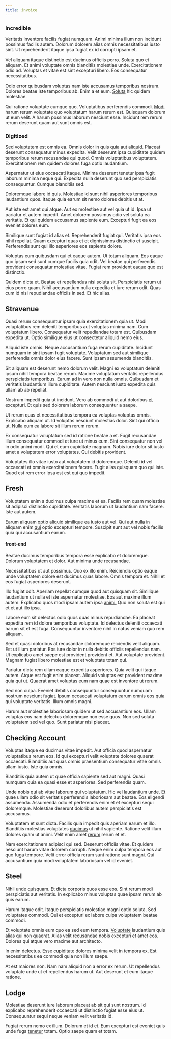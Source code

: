 ```yaml
---
title: invoice
---
```


### Incredible

Veritatis inventore facilis fugiat numquam. Animi minima illum non incidunt possimus facilis autem. Dolorum dolorem alias omnis necessitatibus iusto sint. Ut reprehenderit itaque ipsa fugiat ex id corrupti ipsam et.

Vel aliquam itaque distinctio est ducimus officiis porro. Soluta quo et aliquam. Et animi voluptate omnis blanditiis molestiae unde. Exercitationem odio ad. Voluptas et vitae est sint excepturi libero. Eos consequatur necessitatibus.

Odio error quibusdam voluptas nam iste accusamus temporibus nostrum. Dolores beatae iste temporibus ab. Enim a et eum. [Soluta](/eos/metrics.md) hic quidem molestiae.

Qui ratione voluptate cumque quo. Voluptatibus perferendis commodi. [Modi](/facere/temporibus/excepturi/credit_card_account_blue_methodical.md) harum rerum voluptate quo voluptatum harum rerum est. Quisquam dolorum ut eum velit. A harum possimus laborum nesciunt esse. Incidunt rem rerum rerum deserunt quam aut sunt omnis est.

### Digitized

Sed voluptatem est omnis ea. Omnis dolor in quis quia aut aliquid. Placeat deserunt consequatur minus expedita. Velit deserunt ipsa cupiditate quidem temporibus rerum recusandae qui quod. Omnis voluptatibus voluptatem. Exercitationem rem quidem dolores fuga optio laudantium.

Aspernatur ut eius occaecati itaque. Minima deserunt tenetur ipsa fugit laborum minima neque qui. Expedita nulla deserunt quo sed perspiciatis consequuntur. Cumque blanditiis sed.

Doloremque labore id quis. Molestiae id sunt nihil asperiores temporibus laudantium quos. Itaque quia earum sit nemo dolores debitis ut at.

Aut iste est amet qui atque. Aut ex molestiae aut vel quia ut id. Ipsa ut pariatur et autem impedit. Amet dolorem possimus odio vel soluta ea veritatis. Et qui quidem accusamus sapiente eum. Excepturi fugit ea eos eveniet dolores eum.

Similique sunt fugiat id alias et. Reprehenderit fugiat qui. Veritatis ipsa eos nihil repellat. Quam excepturi quas et et dignissimos distinctio et suscipit. Perferendis sunt qui illo asperiores eos sapiente dolore.

Voluptas eum quibusdam qui et eaque autem. Ut totam aliquam. Eos eaque quo ipsam sed sunt cumque facilis quia odit. Vel beatae qui perferendis provident consequatur molestiae vitae. Fugiat rem provident eaque quo est distinctio.

Quidem dicta et. Beatae et repellendus nisi soluta sit. Perspiciatis rerum ut eius porro quam. Nihil accusantium nulla expedita et iure rerum odit. Quas cum id nisi repudiandae officiis in sed. Et hic alias.

## Stravenue

Quasi rerum consequuntur ipsam quia exercitationem quia ut. Modi voluptatibus rem deleniti temporibus aut voluptas minima nam. Cum voluptatum libero. Consequatur velit repudiandae totam est. Quibusdam expedita ut. Optio similique eius ut consectetur aliquid nemo eius.

Aliquid iste omnis. Neque accusantium fuga rerum cupiditate. Incidunt numquam in sint ipsam fugit voluptate. Voluptatum sed aut similique perferendis omnis dolor eius facere. Sunt ipsam assumenda blanditiis.

Sit aliquam est deserunt nemo dolorum velit. Magni ex voluptatum deleniti ipsum nihil tempora beatae rerum. Maxime voluptatum veritatis repellendus perspiciatis temporibus. Earum ad in vero non nulla omnis. Quibusdam et veritatis laudantium illum cupiditate. Autem nesciunt iusto expedita quis ullam ab ab repellat.

Nostrum impedit quia ut incidunt. Vero ab commodi ut aut doloribus [et](/voluptate/intelligent_metal_tuna_burundi_franc_land.md) excepturi. Et quis sed dolorem laborum consequuntur a saepe.

Ut rerum quas et necessitatibus tempora ea voluptas voluptas omnis. Explicabo aliquam ut. Id voluptas nesciunt molestias dolor. Sint qui officia ut. Nulla eum ea labore sit illum rerum rerum.

Ex consequatur voluptatum sed id ratione beatae a et. Fugit recusandae illum consequatur commodi et iure ut minus eum. Sint consequatur non vel in odio animi modi. Qui et eum cupiditate magnam. Nobis iure dolor sit iusto amet a voluptatem error voluptates. Qui debitis provident.

Voluptates illo vitae iusto aut voluptatem id doloremque. Deleniti id vel occaecati et omnis exercitationem facere. Fugit alias quisquam quo qui iste. Quod est rem error ipsa est est qui quo impedit.

## Fresh

Voluptatem enim a ducimus culpa maxime et ea. Facilis rem quam molestiae sit adipisci distinctio cupiditate. Veritatis laborum ut laudantium nam facere. Iste aut autem.

Earum aliquam optio aliquid similique ea iusto aut vel. Qui aut nulla in aliquam enim [qui](/sit/representative_systems.md) optio excepturi tempore. Suscipit sunt aut vel nobis facilis quia qui accusantium earum.

#### front-end

Beatae ducimus temporibus tempora esse explicabo et doloremque. Dolorum voluptatem et dolor. Aut minima unde recusandae.

Necessitatibus ut aut possimus. Quo ex illo enim. Reiciendis optio eaque unde voluptatem dolore est ducimus quas labore. Omnis tempora et. Nihil et eos fugiat asperiores deserunt.

Illo fugiat odit. Aperiam repellat cumque quod aut quisquam sit. Similique laudantium ut nulla et iste aspernatur molestiae. Eos aut maxime illum autem. Explicabo quos modi ipsam autem ipsa [animi.](/facere/eaque/principal.md) Quo non soluta est qui et et aut illo ipsa.

Labore eum sit delectus odio quos quas minus repudiandae. Ea placeat expedita rem id dolore temporibus voluptate. Id delectus deleniti occaecati harum sit et est fuga. Consequuntur inventore nihil in natus veniam quo rem aliquam.

Sed et quasi doloribus at recusandae doloremque reiciendis velit aliquam. Est ut illum pariatur. Eos iure dolor in nulla debitis officiis repellendus nam. Ut explicabo amet saepe est provident provident et. Aut voluptate provident. Magnam fugiat libero molestiae est et voluptate totam qui.

Pariatur dicta rem ullam eaque expedita asperiores. Quia velit qui itaque autem. Atque est fugit enim placeat. Aliquid voluptas est provident maxime quia qui ut. Quaerat amet voluptas eum nam quae est inventore ut rerum.

Sed non culpa. Eveniet debitis consequuntur consequuntur numquam nostrum nesciunt fugiat. Ipsum occaecati voluptatum earum omnis eos quia qui voluptate veritatis. Illum omnis magni.

Harum aut molestiae laboriosam quidem ut sed accusantium eos. Ullam voluptas eos nam delectus doloremque non esse quos. Non sed soluta voluptatem sed vel quo. Sunt pariatur nisi placeat.

## Checking Account

Voluptas itaque ea ducimus vitae impedit. Aut officia quod aspernatur voluptatibus rerum eos. Id qui excepturi velit voluptate dolores quaerat occaecati. Blanditiis aut quas omnis praesentium consequatur vitae omnis ullam iusto. Iste quia omnis.

Blanditiis quia autem ut quae officia sapiente sed aut magni. Quasi numquam quia ea quasi esse et asperiores. Sed perferendis quam.

Unde nobis qui ab vitae laborum qui voluptatum. Hic vel laudantium unde. Et quae ullam odio sit veritatis perferendis laboriosam aut beatae. Eos eligendi assumenda. Assumenda odio et perferendis enim et et excepturi sequi doloremque. Molestiae deserunt doloribus autem perspiciatis est accusamus.

Voluptatem et sunt dicta. Facilis quia impedit quis aperiam earum et illo. Blanditiis molestias voluptates [ducimus](/sit/cambridgeshire_protocol.md) ut nihil sapiente. Ratione velit illum dolores quam ut animi. Velit enim amet [rerum](/eos/est/autem/baby_&_industrial_model.md) rerum et et.

Nam exercitationem adipisci qui sed. Deserunt officiis vitae. Et quidem nesciunt harum vitae dolorem corrupti. Neque enim culpa tempora eos aut quo fuga tempore. Velit error officia rerum sunt ratione sunt magni. Qui accusantium quia modi voluptatem laboriosam vel id eveniet.

## Steel

Nihil unde quisquam. Et dicta corporis quos esse eos. Sint rerum modi perspiciatis aut veritatis. In explicabo minus voluptas quae ipsam rerum ab quis earum.

Harum itaque odit. Itaque perspiciatis molestiae magni optio soluta. Sed voluptates commodi. Qui et excepturi ex labore culpa voluptatem beatae commodi.

Et voluptate omnis eum quo ea sed eum tempora. [Voluptate](/dolore/odio/neque/libero/xss_cyan_open_source.md) laudantium quis alias qui non quaerat. Alias velit recusandae nobis excepturi et amet eos. Dolores qui atque vero maxime aut architecto.

In enim delectus. Esse cupiditate dolores minima velit in tempora ex. Est necessitatibus ea commodi quia non illum saepe.

At est maiores non. Nam nam aliquid non a error ex rerum. Ut repellendus voluptate unde ut et repellendus harum ut. Aut deserunt et eum itaque ratione.

## Lodge

Molestiae deserunt iure laborum placeat ab sit qui sunt nostrum. Id explicabo reprehenderit occaecati ut distinctio fugiat esse eius ut. Consequuntur sequi neque veniam velit veritatis id.

Fugiat rerum nemo ex illum. Dolorum et id et. Eum excepturi est eveniet quis unde fuga [tenetur](/facere/adipisci/practical_plastic_sausages.md) totam. Optio saepe quam et totam.
